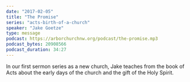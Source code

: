 ```yaml
---
date: "2017-02-05"
title: "The Promise"
series: "acts-birth-of-a-church"
speaker: "Jake Goetze"
type: message
podcast: https://arborchurchnw.org/podcast/the-promise.mp3
podcast_bytes: 20908566
podcast_duration: 34:27
---
```


In our first sermon series as a new church, Jake teaches from the book of Acts about the early days of the church and the gift of the Holy Spirit.

